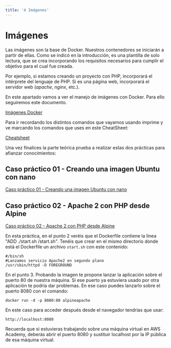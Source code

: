 ```yaml
---
title: '4 Imágenes'
---
```


# Imágenes

Las imágenes son la base de Docker. Nuestros contenedores se iniciarán a partir de ellas. Como se indicó en la introducción, es una plantilla de solo lectura, que se crea incorporando los requisitos necesarios para cumplir el objetivo para el cual fue creada.

Por ejemplo, si estamos creando un proyecto con PHP, incorporará el intérprete del lenguaje de PHP. Si es una página web, incorporará el servidor web (_apache_, _nginx_, etc.).

En este apartado vamos a ver el manejo de imágenes con Docker. Para ello seguiremos este documento.

[Imágenes Docker](Ud7_img/Docker04_1GestionImagenesDocker.pdf)

Para ir recordando los distintos comandos que vayamos usando imprime y ve marcando los comandos que uses en este CheatSheet:

[Cheatsheet](Ud7_img/Docker04_2CheatSheetUD04.pdf)

Una vez finalices la parte teórica prueba a realizar estas dos prácticas para afianzar conocimientos:

## Caso práctico 01 - Creando una imagen Ubuntu con nano

[Caso práctico 01 - Creando una imagen Ubuntu con nano](Ud7_img/Docker04_3CasoPractico01.pdf)

## Caso práctico 02 - Apache 2 con PHP desde Alpine

[Caso práctico 02 - Apache 2 con PHP desde Alpine](Ud7_img/Docker04_5CasoPractico03.pdf)

En esta práctica, en el punto 2 veréis que el Dockerfile contiene la línea "ADD ./start.sh /start.sh". Tenéis que crear en el mismo directorio donde está el Dockerfile un archivo `start.sh` con este contenido:

    #/bin/sh
    #Lanzamos servicio Apache2 en segundo plano
    /usr/sbin/httpd -D FOREGROUND


En el punto 3. Probando la imagen te propone lanzar la aplicación sobre el puerto 80 de nuestra máquina. Si ese puerto ya estuviera usado por otra aplicación te podría dar problemas. En ese caso puedes lanzarlo sobre el puerto 8080 con el comando:

    docker run -d -p 8080:80 alpineapache

En este caso para acceder después desde el navegador tendrías que usar:

    http://localhost:8080

Recuerda que si estuvieras trabajando sobre una máquina virtual en AWS Academy, deberás abrir el puerto 8080 y sustituir localhost por la IP pública de esa máquina virtual.